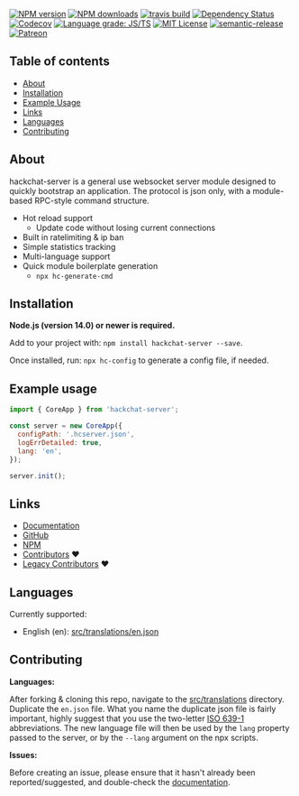 [![NPM version](https://img.shields.io/npm/v/hackchat-server.svg?maxAge=3600)](https://www.npmjs.com/package/hackchat-server)
[![NPM downloads](https://img.shields.io/npm/dt/hackchat-server.svg?maxAge=3600)](https://www.npmjs.com/package/hackchat-server)
[![travis build](https://img.shields.io/travis/hack-chat/hackchat-server.svg?style=flat)](https://travis-ci.org/hack-chat/hackchat-server)
[![Dependency Status](https://david-dm.org/hack-chat/hackchat-server.svg?theme=shields.io)](https://david-dm.org/hack-chat/hackchat-server)
[![Codecov](https://img.shields.io/codecov/c/github/hack-chat/hackchat-server.svg)](https://app.codecov.io/gh/hack-chat/hackchat-server)
[![Language grade: JS/TS](https://img.shields.io/lgtm/grade/javascript/github/hack-chat/hackchat-server.svg?logo=lgtm&logoWidth=18)](https://lgtm.com/projects/g/hack-chat/hackchat-server/context:javascript)
[![MIT License](https://img.shields.io/github/license/hack-chat/hackchat-server.svg?style=flat)](http://opensource.org/licenses/MIT)
[![semantic-release](https://img.shields.io/badge/%20%20%F0%9F%93%A6%F0%9F%9A%80-semantic--release-e10079.svg?style=flat)](https://github.com/semantic-release/semantic-release)
[![Patreon](https://img.shields.io/badge/donate-patreon-orange.svg)](https://www.patreon.com/marzavec)


## Table of contents

- [About](#about)
- [Installation](#installation)
- [Example Usage](#example-usage)
- [Links](#links)
- [Languages](#languages)
- [Contributing](#contributing)

## About

hackchat-server is a general use websocket server module designed to quickly bootstrap an application. The protocol is json only, with a module-based RPC-style command structure.

- Hot reload support
  - Update code without losing current connections
- Built in ratelimiting & ip ban
- Simple statistics tracking
- Multi-language support
- Quick module boilerplate generation
  - `npx hc-generate-cmd`

## Installation

**Node.js (version 14.0) or newer is required.**

Add to your project with: `npm install hackchat-server --save`.

Once installed, run: `npx hc-config` to generate a config file, if needed.

## Example usage

```js
import { CoreApp } from 'hackchat-server';

const server = new CoreApp({
  configPath: '.hcserver.json',
  logErrDetailed: true,
  lang: 'en',
});

server.init();
```

## Links

- [Documentation](https://github.com/hack-chat/hackchat-server)
- [GitHub](https://github.com/hack-chat/hackchat-server)
- [NPM](https://www.npmjs.com/package/hackchat-server)
- [Contributors](https://github.com/hack-chat/main/graphs/contributors) :heart:
- [Legacy Contributors](https://github.com/AndrewBelt/hack.chat/graphs/contributors) :heart:

## Languages

Currently supported:

- English (en): [src/translations/en.json](src/translations/en.json)

## Contributing

**Languages:**

After forking & cloning this repo, navigate to the [src/translations](src/translations) directory. Duplicate the `en.json` file. What you name the duplicate json file is fairly important, highly suggest that you use the two-letter [ISO 639-1](https://en.wikipedia.org/wiki/List_of_ISO_639-1_codes) abbreviations. The new language file will then be used by the `lang` property passed to the server, or by the `--lang` argument on the npx scripts.

**Issues:**

Before creating an issue, please ensure that it hasn't already been reported/suggested, and double-check the [documentation](https://github.com/hack-chat/hackchat-server).
